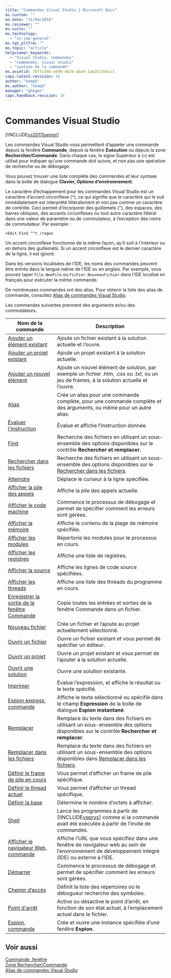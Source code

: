 ```yaml
---
title: "Commandes Visual Studio | Microsoft Docs"
ms.custom: ""
ms.date: "11/04/2016"
ms.reviewer: ""
ms.suite: ""
ms.technology: 
  - "vs-ide-general"
ms.tgt_pltfrm: ""
ms.topic: "article"
helpviewer_keywords: 
  - "Visual Studio, commandes"
  - "commandes, Visual Studio"
  - "syntaxe de la commande"
ms.assetid: 76ffa394-ee89-4629-aba9-1a62b72e6cc1
caps.latest.revision: 16
author: "kempb"
ms.author: "kempb"
manager: "ghogen"
caps.handback.revision: 16
---
```

# Commandes Visual Studio
[!INCLUDE[vs2017banner](../../code-quality/includes/vs2017banner.md)]

Les commandes Visual Studio vous permettent d’appeler une commande depuis la fenêtre **Commande**, depuis la fenêtre **Exécution** ou depuis la zone **Rechercher\/Commande**. Dans chaque cas, le signe Supérieur à \(`>`\) est utilisé pour indiquer qu’une commande doit suivre, et non pas une opération de recherche ou de débogage.  
  
 Vous pouvez trouver une liste complète des commandes et leur syntaxe dans la boîte de dialogue **Clavier, Options d’environnement**.  
  
 Le caractère d’échappement pour les commandes Visual Studio est un caractère d’accent circonflexe \(^\), ce qui signifie que le caractère qui le suit immédiatement est interprété littéralement et non pas comme un caractère de contrôle. Ceci permet d’incorporer des guillemets \("\), des espaces, des barres obliques, des accents circonflexes ou tout autre caractère littéral dans une valeur de paramètre ou de commutateur, à l’exception des noms de commutateur. Par exemple :  
  
```  
>Edit.Find ^^t /regex  
```  
  
 Un accent circonflexe fonctionne de la même façon, qu’il soit à l’intérieur ou en dehors des guillemets. Si un accent circonflexe est le dernier caractère de la ligne, il est ignoré.  
  
 Dans les versions localisées de l’IDE, les noms des commandes peuvent être entrés dans la langue native de l’IDE ou en anglais. Par exemple, vous pouvez taper `File.NewFile` ou `Fichier.NouveauFichier`  dans l’IDE localisé en français pour exécuter la même commande.  
  
 De nombreuses commandes ont des alias. Pour obtenir la liste des alias de commande, consultez [Alias de commandes Visual Studio](../../ide/reference/visual-studio-command-aliases.md).  
  
 Les commandes suivantes prennent des arguments et\/ou des commutateurs.  
  
|Nom de la commande|Description|  
|------------------------|-----------------|  
|[Ajouter un élément existant](../../ide/reference/add-existing-item-command.md)|Ajoute un fichier existant à la solution actuelle et l’ouvre.|  
|[Ajouter un projet existant](../../ide/reference/add-existing-project-command.md)|Ajoute un projet existant à la solution actuelle.|  
|[Ajouter un nouvel élément](../../ide/reference/add-new-item-command.md)|Ajoute un nouvel élément de solution, par exemple un fichier .htm, .css ou .txt, ou un jeu de frames, à la solution actuelle et l’ouvre.|  
|[Alias](../../ide/reference/alias-command.md)|Crée un alias pour une commande complète, pour une commande complète et des arguments, ou même pour un autre alias.|  
|[Évaluer l'instruction](../../ide/reference/evaluate-statement-command.md)|Évalue et affiche l’instruction donnée.|  
|[Find](../../ide/reference/find-command.md)|Recherche des fichiers en utilisant un sous\-ensemble des options disponibles sur le contrôle **Rechercher et remplacer**.|  
|[Rechercher dans les fichiers](../../ide/reference/find-in-files-command.md)|Recherche des fichiers en utilisant un sous\-ensemble des options disponibles sur le [Rechercher dans les fichiers](../../ide/find-in-files.md).|  
|[Atteindre](../../ide/reference/go-to-command.md)|Déplace le curseur à la ligne spécifiée.|  
|[Afficher la pile des appels](../../ide/reference/list-call-stack-command.md)|Affiche la pile des appels actuelle.|  
|[Afficher le code machine](../../ide/reference/list-disassembly-command.md)|Commence le processus de débogage et permet de spécifier comment les erreurs sont gérées.|  
|[Afficher la mémoire](../../ide/reference/list-memory-command.md)|Affiche le contenu de la plage de mémoire spécifiée.|  
|[Afficher les modules](../../ide/reference/list-modules-command.md)|Répertorie les modules pour le processus en cours.|  
|[Afficher les registres](../../ide/reference/list-registers-command.md)|Affiche une liste de registres.|  
|[Afficher la source](../../ide/reference/list-source-command.md)|Affiche les lignes de code source spécifiées.|  
|[Afficher les threads](../../ide/reference/list-threads-command.md)|Affiche une liste des threads du programme en cours.|  
|[Enregistrer la sortie de la fenêtre Commande](../../ide/reference/log-command-window-output-command.md)|Copie toutes les entrées et sorties de la fenêtre Commande dans un fichier.|  
|[Nouveau fichier](../../ide/reference/new-file-command.md)|Crée un fichier et l’ajoute au projet actuellement sélectionné.|  
|[Ouvrir un fichier](../../ide/reference/open-file-command.md)|Ouvre un fichier existant et vous permet de spécifier un éditeur.|  
|[Ouvrir un projet](../../ide/reference/open-project-command.md)|Ouvre un projet existant et vous permet de l’ajouter à la solution actuelle.|  
|[Ouvrir une solution](../../ide/reference/open-solution-command.md)|Ouvre une solution existante.|  
|[Imprimer](../../ide/reference/print-command.md)|Évalue l’expression, et affiche le résultat ou le texte spécifié.|  
|[Espion express, commande](../../ide/reference/quick-watch-command.md)|Affiche le texte sélectionné ou spécifié dans le champ **Expression** de la boîte de dialogue **Espion instantané**.|  
|[Remplacer](../../ide/reference/replace-command.md)|Remplace du texte dans des fichiers en utilisant un sous\-ensemble des options disponibles sur le contrôle **Rechercher et remplacer**.|  
|[Remplacer dans les fichiers](../../ide/reference/replace-in-files-command.md)|Remplace du texte dans des fichiers en utilisant un sous\-ensemble des options disponibles dans [Remplacer dans les fichiers](../../ide/replace-in-files.md).|  
|[Définir le frame de pile en cours](../../ide/reference/set-current-stack-frame-command.md)|Vous permet d’afficher un frame de pile spécifique.|  
|[Définir le thread actuel](../../ide/reference/set-current-thread-command.md)|Vous permet d’afficher un thread spécifique.|  
|[Définir la base](../../ide/reference/set-radix-command.md)|Détermine le nombre d’octets à afficher.|  
|[Shell](../../ide/reference/shell-command.md)|Lance les programmes à partir de [!INCLUDE[vsprvs](../../code-quality/includes/vsprvs_md.md)] comme si la commande avait été exécutée à partir de l’invite de commandes.|  
|[Afficher le navigateur Web, commande](../../ide/reference/showwebbrowser-command.md)|Affiche l’URL que vous spécifiez dans une fenêtre de navigateur web au sein de l’environnement de développement intégré \(IDE\) ou externe à l’IDE.|  
|[Démarrer](../../ide/reference/start-command.md)|Commence le processus de débogage et permet de spécifier comment les erreurs sont gérées.|  
|[Chemin d’accès](../../ide/reference/symbol-path-command.md)|Définit la liste des répertoires où le débogueur recherche des symboles.|  
|[Point d'arrêt](../../ide/reference/toggle-breakpoint-command.md)|Active ou désactive le point d’arrêt, en fonction de son état actuel, à l’emplacement actuel dans le fichier.|  
|[Espion, commande](../../ide/reference/watch-command.md)|Crée et ouvre une instance spécifiée d’une fenêtre **Espion**.|  
  
## Voir aussi  
 [Commande, fenêtre](../../ide/reference/command-window.md)   
 [Zone Rechercher\/Commande](../../ide/find-command-box.md)   
 [Alias de commandes Visual Studio](../../ide/reference/visual-studio-command-aliases.md)
